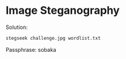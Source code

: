 # Image Steganography

Solution:

```bash
stegseek challenge.jpg wordlist.txt
```

Passphrase: sobaka
